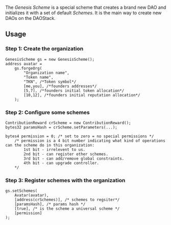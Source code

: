 The *Genesis Scheme* is a special scheme that creates a brand new DAO and initializes it with a set of default *Schemes*.
It is the main way to create new DAOs on the DAOStack.

## Usage

### Step 1: Create the organization
```
GenesisScheme gs = new GenesisScheme();
address avatar = 
    gs.forgeOrg(
        "Organization name",
        "Token name",
        "TKN", /*Token symbol*/
        [me,you], /*founders addresses*/
        [5,7], /*founders initial token allocation*/
        [10,12], /*founders initial reputation allocation*/
    );
```

### Step 2: Configure some schemes
```
ContributionReward crScheme = new ContributionReward();
bytes32 paramsHash = crScheme.setParameters(...);

bytes4 permission = 0; /* set to zero = no special permissions */
    /* permission is a 4 bit number indicating what kind of operations can the scheme do in this organization:
        1st bit - irrelevent to us.
        2nd bit - can register other schemes.
        3rd bit - can add/remove global constraints.
        4th bit - can upgrade controller. 
    */
```
### Step 3: Register schemes with the organization
```
gs.setSchemes(
    Avatar(avatar),
    [address(crSchemes)], /* schemes to regsiter*/
    [paramsHash], /* params hash */
    [true], /* is the scheme a universal scheme */
    [permission] 
);
```